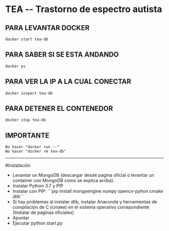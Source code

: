 # TEA -- Trastorno de espectro autista

## PARA LEVANTAR DOCKER
	
	docker start tea-db

## PARA SABER SI SE ESTA ANDANDO
	
	docker ps

## PARA VER LA IP A LA CUAL CONECTAR
	
	docker inspect tea-db

## PARA DETENER EL CONTENEDOR
	
	docker stop tea-db

## IMPORTANTE
	
	No hacer "docker run --"
	No hacer "docker rm tea-db"

---

#Instalación
- Levantar un MongoDB (descargar desde pagina oficial o levantar un container con MongoDB como se explica arriba).
- Instalar Python 3.7 y PIP
- Instalar con PIP: ´´´pip install mongoengine numpy opencv-pyhon cmake dlib´´´
- Si hay problemas al instalar dlib, instalar Anaconda y herramientas de compilación de C (cmake) en el sistema operativo correpondiente (Instalar de paginas oficiales)
- Apuntar 
- Ejecutar python start.py



